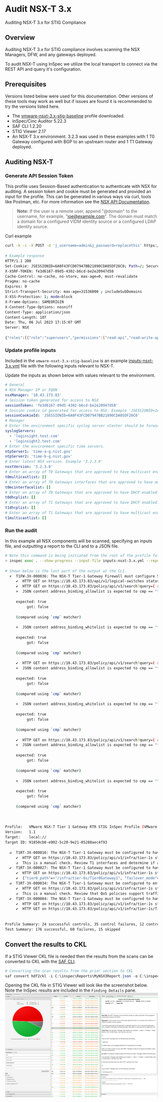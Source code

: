 # Audit NSX-T 3.x
Auditing NSX-T 3.x for STIG Compliance

## Overview
Auditing NSX-T 3.x for STIG compliance involves scanning the NSX Managers, DFW, and any gateways deployed.

To audit NSX-T using InSpec we utilize the local transport to connect via the REST API and query it's configuration.  

## Prerequisites
Versions listed below were used for this documentation. Other versions of these tools may work as well but if issues are found it is recommended to try the versions listed here.  

* The [vmware-nsxt-3.x-stig-baseline](https://github.com/vmware/dod-compliance-and-automation/tree/master/nsx/3.x/inspec/vmware-nsxt-3.x-stig-baseline) profile downloaded.
* InSpec/Cinc Auditor 5.22.3
* SAF CLI 1.2.20
* STIG Viewer 2.17
* An NSX-T 3.x environment. 3.2.3 was used in these examples with 1 T0 Gateway configured with BGP to an upstream router and 1 T1 Gateway deployed.

## Auditing NSX-T
### Generate API Session Token
This profile uses Session-Based authentication to authenticate with NSX for auditing. A session token and cookie must be generated and provided an input for the profile. This can be generated in various ways via curl, tools like Postman, etc. For more information see the [NSX API Documentation](https://developer.vmware.com/apis/1248/nsx-t).

> **Note:** If the user is a remote user, append "@domain" to the username, for example, "joe@example.com". The domain must match a domain for a configured VIDM identity source or a configured LDAP identity source.  

Curl example
```bash
curl -k -i -X POST -d 'j_username=admin&j_password=replacethis' https://10.43.173.83/api/session/create

# Example response
HTTP/1.1 200
Set-Cookie: JSESSIONID=6A0F43FCD07947BB21890CDA05DF26C0; Path=/; Secure; HttpOnly
X-XSRF-TOKEN: fe3d6167-09d5-4302-b6cd-be2e20947d58
Cache-Control: no-cache, no-store, max-age=0, must-revalidate
Pragma: no-cache
Expires: 0
Strict-Transport-Security: max-age=31536000 ; includeSubDomains
X-XSS-Protection: 1; mode=block
X-Frame-Options: SAMEORIGIN
X-Content-Type-Options: nosniff
Content-Type: application/json
Content-Length: 107
Date: Thu, 06 Jul 2023 17:15:07 GMT
Server: NSX

{"roles":[{"role":"superusers","permissions":["read-api","read-write-api","read-cli","read-write-cli"]}]}
```

### Update profile inputs
Included in the `vmware-nsxt-3.x-stig-baseline` is an example [inputs-nsxt-3.x.yml](https://github.com/vmware/dod-compliance-and-automation/blob/master/nsx/3.x/inspec/vmware-nsxt-3.x-stig-baseline/inputs-nsxt-3.x.yml) file with the following inputs relevant to NSX-T.

Update the inputs as shown below with values relevant to the environment.
```yaml
# General
# NSX Manager IP or FQDN
nsxManager: '10.43.173.83'
# Session token generated for access to NSX
sessionToken: 'fe3d6167-09d5-4302-b6cd-be2e20947d58'
# Session cookie id generated for access to NSX. Example 'JSESSIONID=2A165FCF851CA50FCD038DFC8E770038'
sessionCookieId: 'JSESSIONID=6A0F43FCD07947BB21890CDA05DF26C0'
# Manager
# Enter the environment specific syslog server vCenter should be forwarding logs to.
syslogServers:
  - 'loginsight.test.com'
  - 'loginsight2.test.com'
# Enter the environment specific time servers.
ntpServer1: 'time-a-g.nist.gov'
ntpServer2: 'time-b-g.nist.gov'
# Enter latest NSX version. Example '3.2.3.0'
nsxtVersion: '3.2.3.0'
# Enter an array of T0 Gateways that are approved to have multicast enabled.
t0multicastlist: []
# Enter an array of T0 Gateways interfaces that are approved to have multicast enabled.
t0mcinterfacelist: []
# Enter an array of T0 Gateways that are approved to have DHCP enabled.
t0dhcplist: []
# Enter an array of T1 Gateways that are approved to have DHCP enabled.
t1dhcplist: []
# Enter an array of T1 Gateways that are approved to have multicast enabled.
t1multicastlist: []
```

### Run the audit
In this example all NSX components will be scanned, specifying an inputs file, and outputting a report to the CLI and to a JSON file.

```bash
# Note this command is being initiated from the root of the profile folder. Update paths as needed if running from a different location.
> inspec exec . --show-progress --input-file inputs-nsxt-3.x.yml --reporter=cli json:/mnt/c/Inspec/Reports/MyNSX3Report.json

# Shown below is the last part of the output at the CLI.
  ×  T1FW-3X-000036: The NSX-T Tier-1 Gateway Firewall must configure SpoofGuard to block outbound IP packets that contain illegitimate packet attributes. (6 failed)
     ✔  HTTP GET on https://10.43.173.83/api/v1/logical-switches status is expected to cmp == 200
     ✔  HTTP GET on https://10.43.173.83/policy/api/v1/search?query=( resource_type:SpoofGuardProfile AND unique_id:fad98876-d7ff-11e4-b9d6-1681e6b88ec1 ) status is expected to cmp == 200
     ×  JSON content address_binding_allowlist is expected to cmp == "true"

     expected: true
          got: false

     (compared using `cmp` matcher)

     ×  JSON content address_binding_whitelist is expected to cmp == "true"

     expected: true
          got: false

     (compared using `cmp` matcher)

     ✔  HTTP GET on https://10.43.173.83/policy/api/v1/search?query=( resource_type:SpoofGuardProfile AND unique_id:fad98876-d7ff-11e4-b9d6-1681e6b88ec1 ) status is expected to cmp == 200
     ×  JSON content address_binding_allowlist is expected to cmp == "true"

     expected: true
          got: false

     (compared using `cmp` matcher)

     ×  JSON content address_binding_whitelist is expected to cmp == "true"

     expected: true
          got: false

     (compared using `cmp` matcher)

     ✔  HTTP GET on https://10.43.173.83/policy/api/v1/search?query=( resource_type:SpoofGuardProfile AND unique_id:fad98876-d7ff-11e4-b9d6-1681e6b88ec1 ) status is expected to cmp == 200
     ×  JSON content address_binding_allowlist is expected to cmp == "true"

     expected: true
          got: false

     (compared using `cmp` matcher)

     ×  JSON content address_binding_whitelist is expected to cmp == "true"

     expected: true
          got: false

     (compared using `cmp` matcher)



Profile:   VMware NSX-T Tier 1 Gateway RTR STIG InSpec Profile (VMware NSX-T Tier 1 Gateway RTR STIG InSpec Profile)
Version:   1.1
Target:    local://
Target ID: 91850cb0-e902-5c20-9e21-05288aec4f93

  ↺  T1RT-3X-000016: The NSX-T Tier-1 Gateway must be configured to have all inactive interfaces removed. (1 skipped)
     ✔  HTTP GET on https://10.43.173.83/policy/api/v1/infra/tier-1s status is expected to cmp == 200
     ↺  This is a manual check. Review T1 interfaces and determine if any existing interfaces are orphaned and should be removed.
  ✔  T1RT-3X-000027: The NSX-T Tier-1 Gateway must be configured to have the DHCP service disabled if not in use.
     ✔  HTTP GET on https://10.43.173.83/policy/api/v1/infra/tier-1s status is expected to cmp == 200
     ✔  {"tier0_path"=>"/infra/tier-0s/Tier0Gateway1", "failover_mode"=>"NON_PREEMPTIVE", "enable_standby_relocation"=>false, "route_advertisement_types"=>["TIER1_CONNECTED", "TIER1_STATIC_ROUTES"], "route_advertisement_rules"=>[{"name"=>"Rule 1", "subnets"=>["192.168.1.0/24", "192.168.2.0/24"], "prefix_operator"=>"GE", "action"=>"PERMIT"}], "force_whitelisting"=>false, "default_rule_logging"=>false, "disable_firewall"=>false, "ipv6_profile_paths"=>["/infra/ipv6-ndra-profiles/default", "/infra/ipv6-dad-profiles/default"], "pool_allocation"=>"ROUTING", "advanced_config"=>{"traffic_back_to_source"=>false}, "resource_type"=>"Tier1", "id"=>"Tier1Gateway1", "display_name"=>"Tier1Gateway1", "description"=>"Tier1-1 created through automation", "path"=>"/infra/tier-1s/Tier1Gateway1", "relative_path"=>"Tier1Gateway1", "parent_path"=>"/infra", "unique_id"=>"74a2d444-07e6-49c9-bdb8-973c1ad81524", "realization_id"=>"74a2d444-07e6-49c9-bdb8-973c1ad81524", "marked_for_delete"=>false, "overridden"=>false, "_create_time"=>1688661706117, "_create_user"=>"admin", "_last_modified_time"=>1688661706117, "_last_modified_user"=>"admin", "_system_owned"=>false, "_protection"=>"NOT_PROTECTED", "_revision"=>0} ["dhcp_config_paths"] is expected to equal nil
  ↺  T1RT-3X-000034: The NSX-T Tier-1 Gateway must be configured to enforce a Quality-of-Service (QoS) policy to limit the effects of packet flooding denial-of-service (DoS) attacks. (1 skipped)
     ✔  HTTP GET on https://10.43.173.83/policy/api/v1/infra/tier-1s status is expected to cmp == 200
     ↺  This is a manual check. Review that QoS policies support traffic priorities specified by the Combatant Commands/Services/Agencies needed to ensure sufficient capacity for mission-critical traffic.
  ✔  T1RT-3X-000084: The NSX-T Tier-1 Gateway must be configured to have multicast disabled if not in use.
     ✔  HTTP GET on https://10.43.173.83/policy/api/v1/infra/tier-1s status is expected to cmp == 200
     ✔  HTTP GET on https://10.43.173.83/policy/api/v1/infra/tier-1s/Tier1Gateway1/locale-services/Tier1LocalServices-1/multicast status is expected to cmp == 404


Profile Summary: 24 successful controls, 35 control failures, 12 controls skipped
Test Summary: 176 successful, 60 failures, 15 skipped
```

## Convert the results to CKL
If a STIG Viewer CKL file is needed then the results from the scans can be converted to CKL with the [SAF CLI](/docs/automation-tools/safcli.md).

```powershell
# Converting the scan results from the prior section to CKL
saf convert hdf2ckl -i C:\inspec\Reports\MyNSX3Report.json -o C:\inspec\Reports\MyNSX3Report.ckl --hostname 10.43.173.83 --fqdn 10.43.173.83 --ip 10.43.173.83 --mac 00:00:00:00:00:00
```

Opening the CKL file in STIG Viewer will look like the screenshot below. Note the InSpec results are included in the `Finding Details` pane.  
![STIG Viewer Checklist](../../../images/nsx_audit3_ckl_screenshot.png)